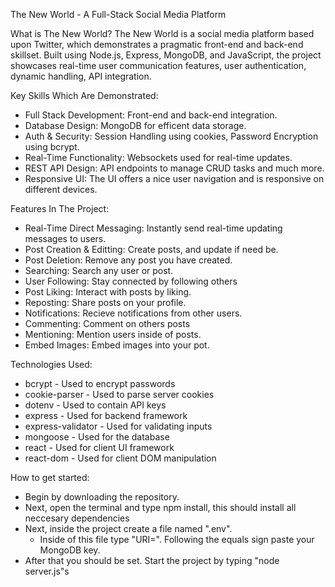 The New World - A Full-Stack Social Media Platform

What is The New World? The New World is a social media platform based upon Twitter, which demonstrates a pragmatic front-end and back-end skillset. Built using Node.js, Express, MongoDB, and JavaScript, the project showcases real-time user communication features, user authentication, dynamic handling, API integration.

Key Skills Which Are Demonstrated:
  - Full Stack Development: Front-end and back-end integration.
  - Database Design: MongoDB for efficent data storage.
  - Auth & Security: Session Handling using cookies, Password Encryption using bcrypt.
  - Real-Time Functionality: Websockets used for real-time updates.
  - REST API Design: API endpoints to manage CRUD tasks and much more.
  - Responsive UI: The UI offers a nice user navigation and is responsive on different devices.

Features In The Project:
  - Real-Time Direct Messaging: Instantly send real-time updating messages to users.
  - Post Creation & Editting: Create posts, and update if need be.
  - Post Deletion: Remove any post you have created.
  - Searching: Search any user or post.
  - User Following: Stay connected by following others
  - Post Liking: Interact with posts by liking.
  - Reposting: Share posts on your profile.
  - Notifications: Recieve notifications from other users.
  - Commenting: Comment on others posts
  - Mentioning: Mention users inside of posts.
  - Embed Images: Embed images into your pot.

Technologies Used:
  - bcrypt - Used to encrypt passwords
  - cookie-parser - Used to parse server cookies
  - dotenv - Used to contain API keys
  - express - Used for backend framework
  - express-validator - Used for validating inputs
  - mongoose - Used for the database
  - react - Used for client UI framework
  - react-dom - Used for client DOM manipulation

How to get started:
  - Begin by downloading the repository.
  - Next, open the terminal and type npm install, this should install all neccesary dependencies
  - Next, inside the project create a file named ".env". 
    - Inside of this file type "URI=". Following the equals sign paste your MongoDB key.
  - After that you should be set. Start the project by typing "node server.js"s